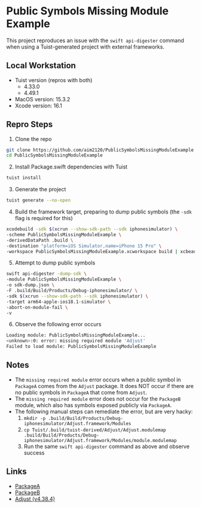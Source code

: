 # Public Symbols Missing Module Example

This project reproduces an issue with the `swift api-digester` command when using a Tuist-generated project with external frameworks.

## Local Workstation

- Tuist version (repros with both)
  - 4.33.0
  - 4.49.1
- MacOS version: 15.3.2
- Xcode version: 16.1

## Repro Steps

1. Clone the repo
```sh
git clone https://github.com/aim2120/PublicSymbolsMissingModuleExample
cd PublicSymbolsMissingModuleExample
```
2. Install Package.swift dependencies with Tuist
```sh
tuist install
```
3. Generate the project
```sh
tuist generate --no-open
```
4. Build the framework target, preparing to dump public symbols (the `-sdk` flag is required for this)
```sh
xcodebuild -sdk $(xcrun --show-sdk-path --sdk iphonesimulator) \
-scheme PublicSymbolsMissingModuleExample \
-derivedDataPath .build \
-destination "platform=iOS Simulator,name=iPhone 15 Pro" \
-workspace PublicSymbolsMissingModuleExample.xcworkspace build | xcbeautify
```
5. Attempt to dump public symbols
```sh
swift api-digester -dump-sdk \
-module PublicSymbolsMissingModuleExample \
-o sdk-dump.json \
-F .build/Build/Products/Debug-iphonesimulator/ \
-sdk $(xcrun --show-sdk-path --sdk iphonesimulator) \
-target arm64-apple-ios18.1-simulator \
-abort-on-module-fail \
-v
```
6. Observe the following error occurs
```sh
Loading module: PublicSymbolsMissingModuleExample...
<unknown>:0: error: missing required module 'Adjust'
Failed to load module: PublicSymbolsMissingModuleExample
```

## Notes

- The `missing required module` error occurs when a public symbol in `PackageA` comes from the `Adjust` package. It does NOT occur if there are no public symbols in `PackageA` that come from `Adjust`.
- The `missing required module` error does not occur for the `PackageB` module, which also has symbols exposed publicly via `PackageA`.
- The following manual steps can remediate the error, but are very hacky:
  1. `mkdir -p .build/Build/Products/Debug-iphonesimulator/Adjust.framework/Modules`
  2. `cp Tuist/.build/tuist-derived/Adjust/Adjust.modulemap .build/Build/Products/Debug-iphonesimulator/Adjust.framework/Modules/module.modulemap`
  3. Run the same `swift api-digester` command as above and observe success

## Links

- [PackageA](https://github.com/aim2120/PublicSymbolsMissingModuleExample-PackageA)
- [PackageB](https://github.com/aim2120/PublicSymbolsMissingModuleExample-PackageB)
- [Adjust (v4.38.4)](https://github.com/adjust/ios_sdk/tree/v4.38.4)
